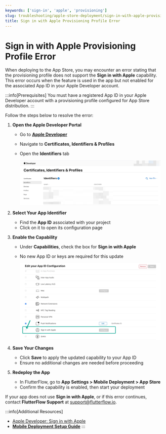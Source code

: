 ```yaml
---
keywords: ['sign-in', 'apple', 'provisioning']
slug: troubleshooting/apple-store-deployment/sign-in-with-apple-provisioning-error
title: Sign in with Apple Provisioning Profile Error
---
```


# Sign in with Apple Provisioning Profile Error

When deploying to the App Store, you may encounter an error stating that the provisioning profile does not support the **Sign in with Apple** capability. This error occurs when the feature is used in the app but not enabled for the associated App ID in your Apple Developer account.

:::info[Prerequisites]
You must have a registered App ID in your Apple Developer account with a provisioning profile configured for App Store distribution.
:::

Follow the steps below to resolve the error:

1. **Open the Apple Developer Portal**

    - Go to **[Apple Developer](https://developer.apple.com)**  
    - Navigate to **Certificates, Identifiers & Profiles**  
    - Open the **Identifiers** tab

        ![Apple Developer Dashboard](../../assets/20250430121345698106.png)

2. **Select Your App Identifier**

    - Find the **App ID** associated with your project  
    - Click on it to open its configuration page

3. **Enable the Capability**

    - Under **Capabilities**, check the box for **Sign in with Apple**  
    - No new App ID or keys are required for this update

        ![Enable Capability](../../assets/20250430121345966687.png)


4. **Save Your Changes**

    - Click **Save** to apply the updated capability to your App ID  
    - Ensure no additional changes are needed before proceeding

5. **Redeploy the App**

    - In FlutterFlow, go to **App Settings > Mobile Deployment > App Store**  
    - Confirm the capability is enabled, then start your deployment


If your app does not use **Sign in with Apple**, or if this error continues, contact **FlutterFlow Support** at [support@flutterflow.io](mailto:support@flutterflow.io).

:::info[Additional Resources]
- [Apple Developer: Sign in with Apple](https://developer.apple.com/sign-in-with-apple/)
- **[Mobile Deployment Setup Guide](/deployment/app-store-connect/setup)**
:::